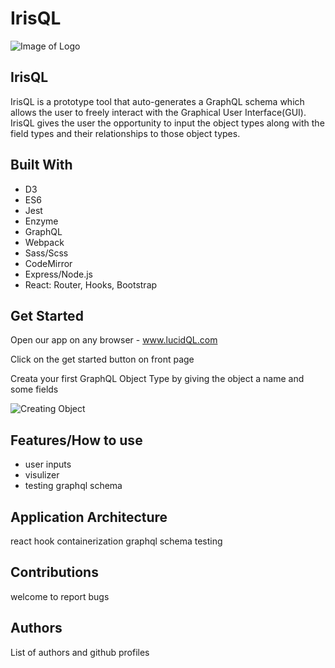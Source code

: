 # IrisQL

![Image of Logo](https://banner2.cleanpng.com/20180415/ptq/kisspng-graphql-query-language-representational-state-tran-github-5ad35d73740d43.7369115215238014594754.jpg)

## IrisQL

IrisQL is a prototype tool that auto-generates a GraphQL schema which allows the user to freely interact with the Graphical User Interface(GUI). IrisQL gives the user the opportunity to input the object types along with the field types and their relationships to those object types. 


## Built With

- D3
- ES6
- Jest
- Enzyme
- GraphQL
- Webpack
- Sass/Scss
- CodeMirror
- Express/Node.js
- React: Router, Hooks, Bootstrap

## Get Started

Open our app on any browser - <a class="nav-link" href="irisQl.dev">www.lucidQL.com</a>

Click on the get started button on front page

Creata your first GraphQL Object Type by giving the object a name and some fields

![Creating Object](https://media.giphy.com/media/tcPsbrtLmuz47oiORV/giphy.gif)


## Features/How to use

- user inputs
- visulizer
- testing graphql schema

## Application Architecture

react hook
containerization
graphql schema testing

## Contributions

welcome to report bugs

## Authors

List of authors and github profiles